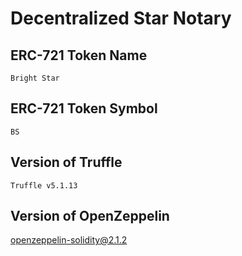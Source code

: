 # Decentralized Star Notary

## ERC-721 Token Name
>
    Bright Star
>

## ERC-721 Token Symbol
>
    BS
>

## Version of Truffle
>
    Truffle v5.1.13
>

## Version of OpenZeppelin
>
   openzeppelin-solidity@2.1.2
>